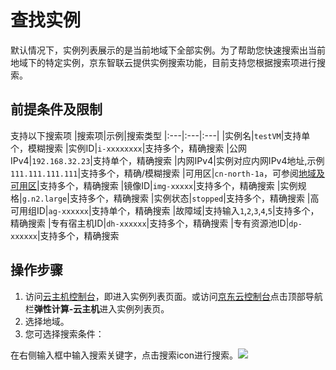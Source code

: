 # 查找实例

默认情况下，实例列表展示的是当前地域下全部实例。为了帮助您快速搜索出当前地域下的特定实例，京东智联云提供实例搜索功能，目前支持您根据搜索项进行搜索。

## 前提条件及限制
支持以下搜索项
|搜索项|示例|搜索类型
|:---|:---|:---|
|实例名|```testVM```|支持单个，模糊搜索
|实例ID|```i-xxxxxxxx```|支持多个，精确搜索
|公网IPv4|```192.168.32.23```|支持单个，精确搜索
|内网IPv4|实例对应内网IPv4地址,示例```111.111.111.111```|支持多个，精确/模糊搜索
|可用区|```cn-north-1a```，可参阅[地域及可用区](../../Introduction/Regions-and-AvailabilityZones.md)|支持多个，精确搜索
|镜像ID|```img-xxxxx```|支持多个，精确搜索
|实例规格|```g.n2.large```|支持多个，精确搜索
|实例状态|```stopped```|支持多个，精确搜索
|高可用组ID|```ag-xxxxxx```|支持单个，精确搜索
|故障域|支持输入```1```,```2```,```3```,```4```,```5```|支持多个，精确搜索
|专有宿主机ID|```dh-xxxxxx```|支持多个，精确搜索
|专有资源池ID|```dp-xxxxxx```|支持多个，精确搜索

## 操作步骤

1. 访问[云主机控制台](https://cns-console.jdcloud.com/host/compute/list)，即进入实例列表页面。或访问[京东云控制台](https://console.jdcloud.com)点击顶部导航栏**弹性计算-云主机**进入实例列表页。
2. 选择地域。
3. 您可选择搜索条件：




在右侧输入框中输入搜索关键字，点击搜索icon进行搜索。![](../../../../../image/vm/searchinstance1.png)
